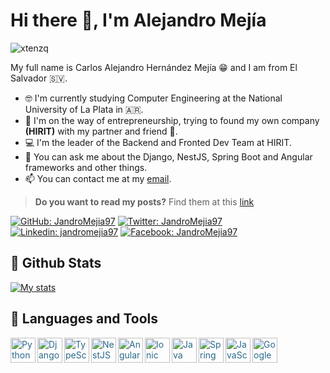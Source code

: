 # Hi there 👋, I'm Alejandro Mejía
<p align="left"> <img src="https://komarev.com/ghpvc/?username=JandroMejia97&label=Profile%20views&color=0e75b6&style=flat" alt="xtenzq" /> </p>

My full name is Carlos Alejandro Hernández Mejía 😁 and I am from El Salvador 🇸🇻.
- 🤓 I'm currently studying Computer Engineering at the National University of La Plata in 🇦🇷.
- 🚀 I'm on the way of entrepreneurship, trying to found my own company **(HIRIT)** with my partner and friend 💪.
- 💻 I'm the leader of the Backend and Fronted Dev Team at HIRIT.
- 💬 You can ask me about the Django, NestJS, Spring Boot and Angular frameworks and other things.
- 📫 You can contact me at my [email](mailto:alejandromejia2013.27@gmail.com).

> **Do you want to read my posts?** Find them at this [link](https://jandromejia97.notion.site/1d1b300262c44023a274e2442bcc0f81?v=4885216440e44681b0b76e13064dd19c)

[![GitHub: JandroMejia97](https://img.shields.io/github/followers/JandroMejia97?style=social)](https://github.com/JandroMejia97)
[![Twitter: JandroMejia97](https://img.shields.io/twitter/follow/JandroMejia97?style=social)](https://twitter.com/JandroMejia97)
[![Linkedin: jandromejia97](https://img.shields.io/badge/-jandromejia97-white?logo=Linkedin&logoColor=blue)](https://www.linkedin.com/in/jandromejia97/)
[![Facebook: JandroMejia97](https://img.shields.io/badge/-JandroMejia97-white?logo=Facebook&logoColor=blue)](https://www.facebook.com/JandroMejia97/)

## 👊 Github Stats

[![My stats](https://github-readme-stats.vercel.app/api?username=JandroMejia97)](https://github.com/JandroMejia97/github-readme-stats)

## 🦾 Languages and Tools

<p style="color: #2a698c !important;">
  <img align="left" src="https://simpleicons.org/icons/python.svg" alt="Python" height="40px" />
  <img align="left" src="https://simpleicons.org/icons/django.svg" alt="Django" height="40px" />
  <img align="left" src="https://simpleicons.org/icons/typescript.svg" alt="TypeScript" height="40px" />
  <img align="left" src="https://simpleicons.org/icons/nestjs.svg" alt="NestJS" height="40px" />
  <img align="left" src="https://simpleicons.org/icons/angular.svg" alt="Angular" height="40px" />
  <img align="left" src="https://simpleicons.org/icons/ionic.svg" alt="Ionic" height="40px" />
  <img align="left" src="https://simpleicons.org/icons/java.svg" alt="Java" height="40px" />
  <img align="left" src="https://simpleicons.org/icons/spring.svg" alt="Spring" height="40px" />
  <img align="left" src="https://simpleicons.org/icons/javascript.svg" alt="JavaScript" height="40px" />
  <img align="left" src="https://simpleicons.org/icons/googlecloud.svg" alt="Google Cloud" height="40px" />
</p>
